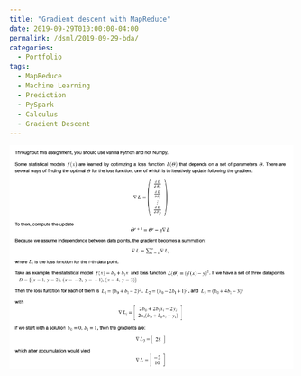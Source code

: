 ```yaml
---
title: "Gradient descent with MapReduce"
date: 2019-09-29T010:00:00-04:00
permalink: /dsml/2019-09-29-bda/
categories:
  - Portfolio
tags:
  - MapReduce
  - Machine Learning
  - Prediction
  - PySpark
  - Calculus
  - Gradient Descent
---
```

<img src="https://github.com/Advaitiyer/advaitiyer.github.io/blob/master/assets/images/big-data-analytics/gradient-descent-mapreduce.png?raw=true"/>
